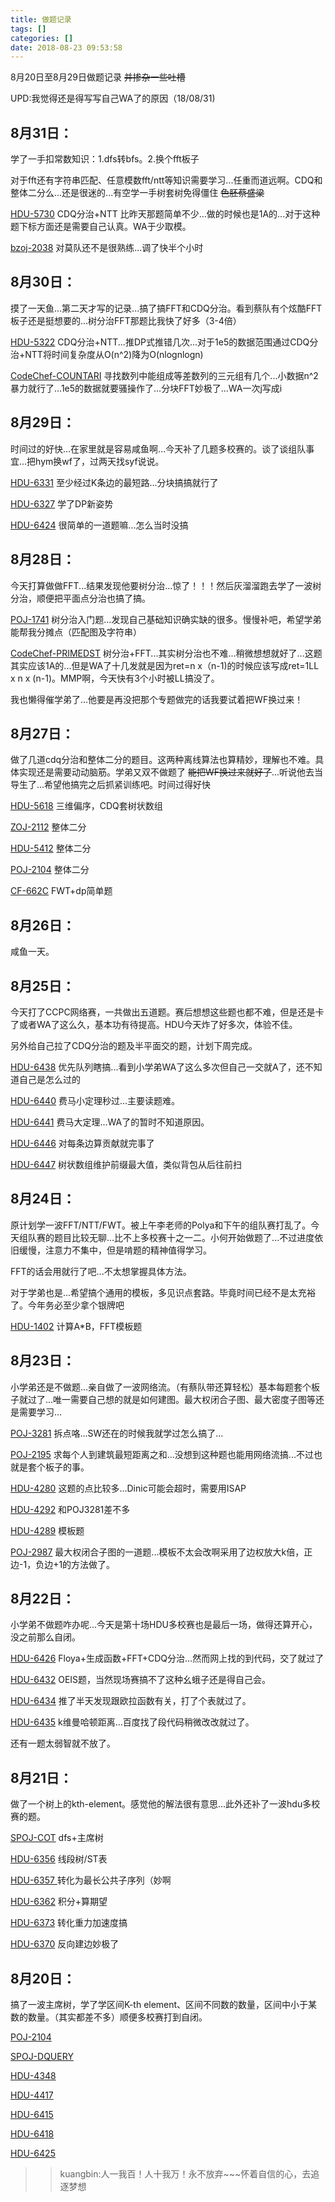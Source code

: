 ```yaml
---
title: 做题记录
tags: []
categories: []
date: 2018-08-23 09:53:58
---
```


8月20日至8月29日做题记录 <del> 并掺杂一些吐槽</del>

UPD:我觉得还是得写写自己WA了的原因（18/08/31)


<!-- more -->
## 8月31日：

学了一手扣常数知识：1.dfs转bfs。2.换个fft板子

对于fft还有字符串匹配、任意模数fft/ntt等知识需要学习...任重而道远啊。CDQ和整体二分么...还是很迷的...有空学一手树套树免得僵住 <del>色胚蔡盛梁</del>

[HDU-5730](http://acm.hdu.edu.cn/showproblem.php?pid=5730) CDQ分治+NTT 比昨天那题简单不少...做的时候也是1A的...对于这种题下标方面还是需要自己认真。WA于少取模。

[bzoj-2038](https://www.lydsy.com/JudgeOnline/problem.php?id=2038) 对莫队还不是很熟练...调了快半个小时

## 8月30日：

摸了一天鱼...第二天才写的记录...搞了搞FFT和CDQ分治。看到蔡队有个炫酷FFT板子还是挺想要的...树分治FFT那题比我快了好多（3-4倍）

[HDU-5322](http://acm.hdu.edu.cn/showproblem.php?pid=5322) CDQ分治+NTT...推DP式推错几次...对于1e5的数据范围通过CDQ分治+NTT将时间复杂度从O(n^2)降为O(nlognlogn)

[CodeChef-COUNTARI](https://www.codechef.com/problems/COUNTARI) 寻找数列中能组成等差数列的三元组有几个...小数据n^2暴力就行了...1e5的数据就要骚操作了...分块FFT妙极了...WA一次j写成i

## 8月29日：

时间过的好快...在家里就是容易咸鱼啊...今天补了几题多校赛的。谈了谈组队事宜...把hym换wf了，过两天找syf说说。

[HDU-6331](http://acm.hdu.edu.cn/showproblem.php?pid=6331) 至少经过K条边的最短路...分块搞搞就行了

[HDU-6327](http://acm.hdu.edu.cn/showproblem.php?pid=6327) 学了DP新姿势

[HDU-6424](http://acm.hdu.edu.cn/showproblem.php?pid=6424) 很简单的一道题嘛...怎么当时没搞

## 8月28日：

今天打算做做FFT...结果发现他要树分治...惊了！！！然后灰溜溜跑去学了一波树分治，顺便把平面点分治也搞了搞。

[POJ-1741](http://poj.org/problem?id=1741) 树分治入门题...发现自己基础知识确实缺的很多。慢慢补吧，希望学弟能帮我分摊点（匹配图及字符串）

[CodeChef-PRIMEDST](https://www.codechef.com/problems/PRIMEDST) 树分治+FFT...其实树分治也不难...稍微想想就好了...这题其实应该1A的...但是WA了十几发就是因为ret=n x（n-1)的时候应该写成ret=1LL x n x (n-1)。MMP啊，今天快有3个小时被LL搞没了。

我也懒得催学弟了...他要是再没把那个专题做完的话我要试着把WF换过来！

## 8月27日：

做了几道cdq分治和整体二分的题目。这两种离线算法也算精妙，理解也不难。具体实现还是需要动动脑筋。学弟又双不做题了 <del> 能把WF换过来就好了</del>...听说他去当导生了...希望他搞完之后抓紧训练吧。时间过得好快

[HDU-5618](http://acm.hdu.edu.cn/showproblem.php?pid=5618) 三维偏序，CDQ套树状数组

[ZOJ-2112](http://acm.zju.edu.cn/onlinejudge/showProblem.do?problemCode=2112) 整体二分

[HDU-5412](http://acm.hdu.edu.cn/showproblem.php?pid=5412) 整体二分

[POJ-2104](http://poj.org/problem?id=2104) 整体二分

[CF-662C](http://codeforces.com/problemset/problem/662/C) FWT+dp简单题

## 8月26日：

咸鱼一天。

## 8月25日：

今天打了CCPC网络赛，一共做出五道题。赛后想想这些题也都不难，但是还是卡了或者WA了这么久，基本功有待提高。HDU今天炸了好多次，体验不佳。

另外给自己拉了CDQ分治的题及半平面交的题，计划下周完成。


[HDU-6438](http://acm.hdu.edu.cn/showproblem.php?pid=6438) 优先队列瞎搞...看到小学弟WA了这么多次但自己一交就A了，还不知道自己是怎么过的

[HDU-6440](http://acm.hdu.edu.cn/showproblem.php?pid=6440) 费马小定理秒过...主要读题难。

[HDU-6441](http://acm.hdu.edu.cn/showproblem.php?pid=6441) 费马大定理...WA了的暂时不知道原因。

[HDU-6446](http://acm.hdu.edu.cn/showproblem.php?pid=6446) 对每条边算贡献就完事了

[HDU-6447](http://acm.hdu.edu.cn/showproblem.php?pid=6447) 树状数组维护前缀最大值，类似背包从后往前扫

## 8月24日：

原计划学一波FFT/NTT/FWT。被上午李老师的Polya和下午的组队赛打乱了。今天组队赛的题目比较无聊...比不上多校赛十之一二。小何开始做题了...不过进度依旧缓慢，注意力不集中，但是啃题的精神值得学习。

FFT的话会用就行了吧...不太想掌握具体方法。

对于学弟也是...希望搞个通用的模板，多见识点套路。毕竟时间已经不是太充裕了。今年务必至少拿个银牌吧

[HDU-1402](http://acm.hdu.edu.cn/showproblem.php?pid=1402)
 计算A*B，FFT模板题



## 8月23日：

小学弟还是不做题...亲自做了一波网络流。（有蔡队带还算轻松）基本每题套个板子就过了...唯一需要自己想的就是如何建图。最大权闭合子图、最大密度子图等还是需要学习...

[POJ-3281](http://poj.org/problem?id=3281) 拆点咯...SW还在的时候我就学过怎么搞了...

[POJ-2195](http://poj.org/problem?id=2195) 求每个人到建筑最短距离之和...没想到这种题也能用网络流搞...不过也就是套个板子的事。

[HDU-4280](http://acm.hdu.edu.cn/showproblem.php?pid=4280) 这题的点比较多...Dinic可能会超时，需要用ISAP

[HDU-4292](http://acm.hdu.edu.cn/showproblem.php?pid=4292) 和POJ3281差不多

[HDU-4289](http://acm.hdu.edu.cn/showproblem.php?pid=4289) 模板题

[POJ-2987](http://poj.org/problem?id=2987) 最大权闭合子图的一道题...模板不太会改啊采用了边权放大k倍，正边-1，负边+1的方法做了。

## 8月22日：

小学弟不做题咋办呢...今天是第十场HDU多校赛也是最后一场，做得还算开心，没之前那么自闭。

[HDU-6426](http://acm.hdu.edu.cn/showproblem.php?pid=6426) Floya+生成函数+FFT+CDQ分治...然而网上找的到代码，交了就过了

[HDU-6432](http://acm.hdu.edu.cn/showproblem.php?pid=6432) OEIS题，当然现场赛搞不了这种幺蛾子还是得自己会。

[HDU-6434](http://acm.hdu.edu.cn/showproblem.php?pid=6434) 推了半天发现跟欧拉函数有关，打了个表就过了。

[HDU-6435](http://acm.hdu.edu.cn/showproblem.php?pid=6435) k维曼哈顿距离...百度找了段代码稍微改改就过了。

还有一题太弱智就不放了。

## 8月21日：

做了一个树上的kth-element。感觉他的解法很有意思...此外还补了一波hdu多校赛的题。

[SPOJ-COT](https://cn.vjudge.net/problem/27637/origin)  dfs+主席树

[HDU-6356](http://acm.hdu.edu.cn/showproblem.php?pid=6356)  线段树/ST表

[HDU-6357 ](http://acm.hdu.edu.cn/showproblem.php?pid=6357) 转化为最长公共子序列（妙啊

[HDU-6362](http://acm.hdu.edu.cn/showproblem.php?pid=6362)  积分+算期望
 
[HDU-6373](http://acm.hdu.edu.cn/showproblem.php?pid=6373) 转化重力加速度搞

[HDU-6370](http://acm.hdu.edu.cn/showproblem.php?pid=6370) 反向建边妙极了

## 8月20日：

搞了一波主席树，学了学区间K-th element、区间不同数的数量，区间中小于某数的数量。（其实都差不多）顺便多校赛打到自闭。

[POJ-2104](http://poj.org/problem?id=2104)

 [SPOJ-DQUERY](https://www.spoj.com/problems/DQUERY/en/) 

 [HDU-4348](http://acm.hdu.edu.cn/showproblem.php?pid=4348)

 [HDU-4417](http://acm.hdu.edu.cn/showproblem.php?pid=4417)

[HDU-6415](http://acm.hdu.edu.cn/showproblem.php?pid=6415)

[HDU-6418 ](http://acm.hdu.edu.cn/showproblem.php?pid=6418)

 [HDU-6425](http://acm.hdu.edu.cn/showproblem.php?pid=6425)


>> kuangbin:人一我百！人十我万！永不放弃~~~怀着自信的心，去追逐梦想